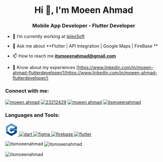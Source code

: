 <h1 align="center">Hi 👋, I'm Moeen Ahmad</h1>
<h3 align="center">Mobile App Developer - Flutter Developer</h3>

- 🔭 I’m currently working at [IplexSoft](https://iplexsoft.com/)

- 💬 Ask me about **Flutter | API Integration | Google Maps | FireBase **

- 📫 How to reach me **itsmoeenahmad@gmail.com**

- 📄 Know about my experiences [https://www.linkedin.com/in/moeen-ahmad-flutterdeveloper/](https://www.linkedin.com/in/moeen-ahmad-flutterdeveloper/)

<h3 align="left">Connect with me:</h3>
<p align="left">
<a href="https://linkedin.com/in/moeen ahmad" target="blank"><img align="center" src="https://raw.githubusercontent.com/rahuldkjain/github-profile-readme-generator/master/src/images/icons/Social/linked-in-alt.svg" alt="moeen ahmad" height="30" width="40" /></a>
<a href="https://stackoverflow.com/users/23212429" target="blank"><img align="center" src="https://raw.githubusercontent.com/rahuldkjain/github-profile-readme-generator/master/src/images/icons/Social/stack-overflow.svg" alt="23212429" height="30" width="40" /></a>
<a href="https://fb.com/moeen ahmad" target="blank"><img align="center" src="https://raw.githubusercontent.com/rahuldkjain/github-profile-readme-generator/master/src/images/icons/Social/facebook.svg" alt="moeen ahmad" height="30" width="40" /></a>
<a href="https://instagram.com/itsmoeenahmad" target="blank"><img align="center" src="https://raw.githubusercontent.com/rahuldkjain/github-profile-readme-generator/master/src/images/icons/Social/instagram.svg" alt="itsmoeenahmad" height="30" width="40" /></a>
</p>

<h3 align="left">Languages and Tools:</h3>
<p align="left"> <a href="https://www.w3schools.com/cpp/" target="_blank" rel="noreferrer"> <img src="https://raw.githubusercontent.com/devicons/devicon/master/icons/cplusplus/cplusplus-original.svg" alt="cplusplus" width="40" height="40"/> </a> <a href="https://dart.dev" target="_blank" rel="noreferrer"> <img src="https://www.vectorlogo.zone/logos/dartlang/dartlang-icon.svg" alt="dart" width="40" height="40"/> </a> <a href="https://www.figma.com/" target="_blank" rel="noreferrer"> <img src="https://www.vectorlogo.zone/logos/figma/figma-icon.svg" alt="figma" width="40" height="40"/> </a> <a href="https://firebase.google.com/" target="_blank" rel="noreferrer"> <img src="https://www.vectorlogo.zone/logos/firebase/firebase-icon.svg" alt="firebase" width="40" height="40"/> </a> <a href="https://flutter.dev" target="_blank" rel="noreferrer"> <img src="https://www.vectorlogo.zone/logos/flutterio/flutterio-icon.svg" alt="flutter" width="40" height="40"/> </a> </p>

<p><img align="left" src="https://github-readme-stats.vercel.app/api/top-langs?username=itsmoeenahmad&show_icons=true&locale=en&layout=compact" alt="itsmoeenahmad" /></p>

<p>&nbsp;<img align="center" src="https://github-readme-stats.vercel.app/api?username=itsmoeenahmad&show_icons=true&locale=en" alt="itsmoeenahmad" /></p>

<p><img align="center" src="https://github-readme-streak-stats.herokuapp.com/?user=itsmoeenahmad&" alt="itsmoeenahmad" /></p>
